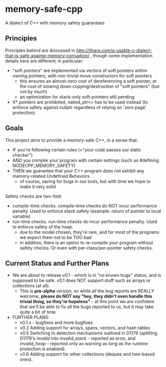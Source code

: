 # memory-safe-cpp
A dialect of C++ with memory safety guarantees

## Principles 

Principles behind are discussed in http://ithare.com/a-usable-c-dialect-that-is-safe-against-memory-corruption/ , 
though some implementation details here are different; in particular:
* "soft pointers" are implemented via vectors of soft pointers within owning pointers, with non-trivial move constructors for soft pointers
  * this ensures an almost-zero cost of dereferencing a soft pointer, at the cost of slowing down copying/destruction of "soft pointers" (but not by much)
  * an optimization for stack-only soft-pointers still pending 
* X* pointers are prohibited, naked_ptr<> has to be used instead (to enforce safety against nullptr regardless of relying on 'zero page' protection)

## Goals

This project aims to provide a memory-safe C++, in a sense that:
* IF you're following certain rules (="your code passes our static checker")
* AND you compile your program with certain settings (such as #defining NODECPP_MEMORY_SAFETY)
* THEN we guarantee that your C++ program does not exhibit any memory-related Undefined Behaviors
  * of course, saving for bugs in our tools, but with time we hope to make it very solid

Safety checks are two-fold:
* compile-time checks. compile-time checks do NOT incur performance penalty. Used to enforce stack safety (example: return of pointer to local variable)
* run-time checks. run-time checks do incur performance penalty. Used to enforce safety of the heap. 
  * due to the model chosen, they're rare, and for most of the programs we expect them not to be TOO bad
  * in addition, there is an option to re-compile your program without safety checks. Or even with per-class/per-pointer safety checks.

## Current Status and Further Plans

* We are about to release v0.1 - which is in "no known bugs" status, and is supposed to be safe. v0.1 does NOT support stuff such as arrays or collections (at all).
  * This is **pre-alpha** version, so while all the bug reports are REALLY welcome, **please do NOT say "hey, they didn't even handle this trivial thing, so they're hopeless"** - at this point we are confident that we'll be able to fix all the bugs reported to us, but it may take quite a bit of time. 
* FURTHER PLANS: 
  * v0.1.x - bugfixes and more bugfixes
  * v0.2 Adding support for arrays, spans, vectors, and hash tables
  * v0.5 Switching to detection mechanisms outlined in D1179 (splitting D1179's _invalid_ into _invalid_stack_ - reported as error, and _invalid_heap_ - reported only as warning as long as the runtime protection is enabled).
  * v0.6 Adding support for other collections (deques and tree-based ones).
  

